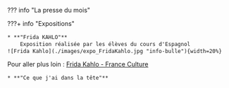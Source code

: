 ??? info "La presse du mois"





???+ info "Expositions"
    
    * **"Frida KAHLO"**  
        Exposition réalisée par les élèves du cours d'Espagnol
	![Frida Kahlo](./images/expo_FridaKahlo.jpg "info-bulle"){width=20%}

Pour aller plus loin :
[Frida Kahlo - France Culture]( https://www.franceculture.fr/personne-frida-kahlo.html)
  
    * **"Ce que j'ai dans la tête"**
